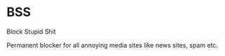 # BSS
Block Stupid Shit

Permanent blocker for all annoying media sites like news sites, spam etc. 
